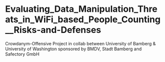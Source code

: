 # Evaluating_Data_Manipulation_Threats_in_WiFi_based_People_Counting__Risks-and-Defenses
Crowdanym-Offensive Project in collab between University of Bamberg &amp; University of Washington sponsored by BMDV, Stadt Bamberg and Safectory GmbH
